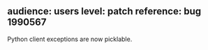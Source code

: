 audience: users
level: patch
reference: bug 1990567
---
Python client exceptions are now picklable.
